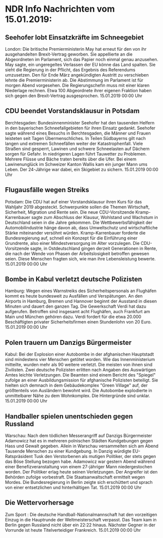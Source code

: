 # NDR Info Nachrichten vom 15.01.2019:


## Seehofer lobt Einsatzkräfte im Schneegebiet
London:	Die britische Premierministerin May hat erneut für den von ihr ausgehandelten Brexit-Vertrag geworben. Sie appellierte an die Abgeordneten im Parlament, sich das Papier noch einmal genau anzusehen. May sagte, ein ungeregeltes Verlassen der EU könne das Land spalten. Sie sieht die Regierung in der Pflicht, das Ergebnis des Referendums umzusetzen. Den für Ende März angekündigten Austritt zu verschieben lehnte die Premierministerin ab. Die Abstimmung im Parlament ist für morgen Abend vorgesehen. Die Regierungschefin muss mit einer klaren Niederlage rechnen. Etwa 100 Abgeordnete ihrer eigenen Fraktion haben sich gegen den Brexit-Vertrag ausgesprochen. 15.01.2019 00:00 Uhr 

## CDU beendet Vorstandsklausur in Potsdam
Berchtesgaden:   Bundesinnenminister Seehofer hat den tausenden Helfern in den bayerischen Schneefallgebieten für ihren Einsatz gedankt. Seehofer sagte während eines Besuchs in Berchtesgaden, die Männer und Frauen leisteten seit Tagen Übermenschliches. In Teilen Südbayerns gilt nach langen und extremen Schneefällen weiter der Katastrophenfall. Viele Straßen sind gesperrt, Lawinen und schwere Schneelasten auf Dächern sorgen für Gefahr. In niedrigeren Lagen führt Tauwetter zu Problemen. Mehrere Flüsse und Bäche traten bereits über die Ufer. Bei einem Lawinenunglück im Schweizer Kanton Wallis kam ein junger Mann ums Leben. Der 24-Jährige war dabei, ein Skigebiet zu sichern. 15.01.2019 00:00 Uhr 

## Flugausfälle wegen Streiks
Potsdam: Die CDU hat auf einer Vorstandsklausur ihren Kurs für das Wahljahr 2019 abgesteckt. Schwerpunkte sollen die Themen Wirtschaft, Sicherheit, Migration und Rente sein. Die neue CDU-Vorsitzende Kramp-Karrenbauer sagte zum Abschluss der Klausur, Wohlstand und Wachstum in Deutschland seien in die Jahre gekommen. Die Wettbewerbsfähigkeit der Automobilindustrie hänge davon ab, dass Umweltschutz und wirtschaftliche Stärke miteinander versöhnt würden. Kramp-Karrenbauer forderte die Bundesregierung auf, schnell ein Konzept für die Einführung einer Grundrente, also einer Mindestversorgung im Alter vorzulegen. Die CDU-Vorsitzende sagte, in Ostdeutschland gingen derzeit Generationen in Rente, die nach der Wende von Phasen der Arbeitslosigkeit betroffen gewesen seien. Diese Menschen fragten sich, wie man ihre Lebensleistung bewerte. 15.01.2019 00:00 Uhr 

## Bombe in Kabul verletzt deutsche Polizisten
Hamburg: Wegen eines Warnstreiks des Sicherheitspersonals an Flughäfen kommt es heute bundesweit zu Ausfällen und Verspätungen. An den Airports in Hamburg, Bremen und Hannover beginnt der Ausstand in diesen Minuten und dauert den ganzen Tag. Die Gewerkschaft Verdi hat dazu aufgerufen. Betroffen sind insgesamt acht Flughäfen, auch Frankfurt am Main und München gehören dazu. Verdi fordert für die etwa 20.000 Beschäftigten privater Sicherheitsfirmen einen Stundenlohn von 20 Euro. 15.01.2019 00:00 Uhr 

## Polen trauern um Danzigs Bürgermeister
Kabul: Bei der Explosion einer Autobombe in der afghanischen Hauptstadt sind mindestens vier Menschen getötet worden. Wie das Innenministerium mitteilte, wurden mehr als 90 weitere verletzt. Die meisten von ihnen sind Zivilisten. Zwei deutsche Polizisten erlitten nach Angaben des Auswärtigen Amtes leichte Verletzungen. Die Beamten sind einem Bericht des "Spiegel" zufolge an einer Ausbildungsmission für afghanische Polizisten beteiligt. Sie hielten sich demnach in dem Gebäudekomplex "Green Village" auf, der größtenteils von Ausländern bewohnt wird. Die Autobombe explodierte in unmittelbarer Nähe zu dem Wohnkomplex. Die Hintergründe sind unklar. 15.01.2019 00:00 Uhr 

## Handballer spielen unentschieden gegen Russland
Warschau: Nach dem tödlichen Messerangriff auf Danzigs Bürgermeister Adamowicz hat es in mehreren polnischen Städten Kundgebungen gegen Hass und Gewalt gegeben. Allein in Warschau versammelten sich am Abend Tausende Menschen zu einer Kundgebung. In Danzig würdigte EU-Ratspräsident Tusk den Verstorbenen als mutigen Politiker, der stets gegen das Böse Stellung bezogen habe. Adamowicz war gestern Abend während einer Benefizveranstaltung von einem 27-jähriger Mann niedergestochen worden. Der Politiker erlag heute seinen Verletzungen. Der Angreifer ist den Behörden zufolge vorbestraft. Die Staatsanwaltschaft ermittelt wegen Mordes. Die Bundesregierung in Berlin zeigte sich erschüttert und sprach von einer entsetzlichen und hinterhältigen Tat. 15.01.2019 00:00 Uhr 

## Die Wettervorhersage
Zum Sport : Die deutsche Handball-Nationalmannschaft hat den vorzeitigen Einzug in die Hauptrunde der Weltmeisterschaft verpasst. Das Team kam in Berlin gegen Russland nicht über ein 22:22 hinaus. Nächster Gegner in der Vorrunde ist heute Titelverteidiger Frankreich. 15.01.2019 00:00 Uhr 
